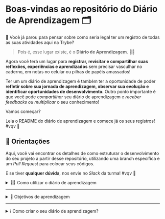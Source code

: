 # Boas-vindas ao repositório do Diário de Aprendizagem 🗂️

💭 Você já parou para pensar sobre como seria legal ter um registro de todas as suas atividades aqui na Trybe?

> Pois é, esse lugar existe, é o **Diário de Aprendizagem**. 🎉🎉

Agora você terá um lugar para **registrar, revisitar e compartilhar suas reflexões, experiências e aprendizados** sem precisar vasculhar no caderno, em notas no celular ou pilhas de papéis amassados!

Ter um um diário de aprendizagem é também ter a oportunidade de poder **refletir sobre sua jornada de aprendizagem, observar sua evolução e identificar oportunidades de desenvolvimento**. Outro ponto importante é que você pode _compartilhar_ seu diário de aprendizagem e _receber feedbacks ou multiplicar_ o seu conhecimento!

Vamos começar?

Leia o README do diário de aprendizagem e comece já os seus registros! #vqv 🚀

## 📍 Orientações

Aqui, você vai encontrar os detalhes de como estruturar o desenvolvimento do seu projeto a partir desse repositório, utilizando uma branch específica e um _Pull Request_ para colocar seus códigos.

 E se tiver **qualquer dúvida**, nos envie no _Slack_ da turma! #vqv 🚀
  
<details> 
<summary> 🧑‍💻 Como utilizar o diário de aprendizagem </summary>

O diário de aprendizagem é uma ferramenta que irá apoiar a sua trajetória de aprendizagem aqui na Trybe!

Ao final de cada conteúdo de soft skills você encontrará perguntas para nortear a sua reflexão e guiar as anotações sobre conquistas, desafios e aprendizados. Para estas atividades utilize o template que está na pasta [reflexoes_conteudos](reflexoes_conteudos).

Em momentos específicos da Jornada de Soft Skills teremos momentos de checkpoint de aprendizagem para revisitar ativamente o conteúdo de soft skills, relacionar com o seu dia a dia de estudo na Trybe e futuro profissional e definir planos de ação para aplicar o aprendizado melhorando seu desempenho e sua empregabilidade. Para estas atividades utilize o template que está na pasta [checkpoints_aprendizagem](checkpoints_aprendizagem)

>⚠️ Os templates são apenas sugestões, você pode utilizar o diário de aprendizagem da forma que funcionar melhor para você, inclusive criando novos formatos e, quem sabe, deixando o diário disponível para a sua comunidade!

> 👀 _de olho na dica_: O uso do diário de aprendizagem não precisa se limitar à jornada de soft skills e você é livre para registrar outras atividades e conquistas na Trybe. Reunir evidências da sua jornada de aprendizagem aqui é importante para o momento em que você iniciar a sua jornada de busca por trabalho, pois você terá reunido em um único lugar todas as suas conquistas e competências (hard e soft) que desenvolveu ✨
</details>

----

<details>
<summary> 🧠 Objetivos de aprendizagem </summary>

Ao utilizar seu diário de aprendizagem frequentemente você irá:

1. Refletir sobre o seu aprendizado ao longo da jornada de soft skills melhorando sua autoconfiança no que aprendeu e identificando pontos de melhoria;
2. Relacionar as competências e conteúdos aprendidos em soft skills com sua jornada na Trybe e atuação futura como pessoa desenvolvedora;
3. Refletir sobre e propor estratégias para aplicar os conhecimentos adquiridos no seu dia a dia na Trybe;
4. Refletir sobre e propor estratégias de planos de ação para aprofundar os conhecimentos adquiridos a partir da aprendizagem autodirigida.

Isso sem contar que reunindo todas as suas conquistas, desafios e aprendizados no diário de aprendizagem você poderá facilmente pedir feedbacks, compartilhar suas experiências para ajudar colegas, retomar suas anotações em processos seletivos e fortalecer sua marca profissional.

</details>

----

<details>
<summary> ℹ️ Como criar o seu diário de aprendizagem? </summary>

Para utilizar o seu diário de aprendizagem basta fazer uma cópia deste repositório para o seu perfil do github (aproveite para praticar seus conhecimentos de git e github 😉) e pronto! Já pode começar a registar sua jornada de aprendizagem 📝 🚀

Caso você queira pode acessar o conteúdo sobre [Github](https://app.betrybe.com/learn/course/5e938f69-6e32-43b3-9685-c936530fd326/module/fc998c60-386e-46bc-83ca-4269beb17e17/section/fe827a71-3222-4b4d-a66f-ed98e09961af/day/1a530297-e176-4c79-8ed9-291ae2950540/lesson/2281eade-e2de-436e-a783-6b4108d188cc) ou ler o artigo sobre [Repositório de Exercícios](https://app.betrybe.com/learn/course/5e938f69-6e32-43b3-9685-c936530fd326/module/f04cdb21-382e-4588-8950-3b1a29afd2dd/section/52bf729e-7389-4f30-8b48-1fb3de822cd2/lesson/3e381b0b-5134-404f-b966-30b64284bc63).

Qualquer dúvida não deixe de abrir um fluxo de dúvida no slack da sua turma! #vqv 🚀

</details>
